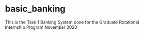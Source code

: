 # basic_banking

This is the Task 1 Banking System done for the Graduate Rotational Internship Program November 2020
